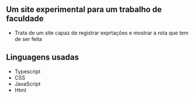 ## Um site experimental para um trabalho de faculdade

- Trata de um site capaz de registrar exprtações e mostrar a rota que tem de ser feita

## Linguagens usadas
- Typescript
- CSS
- JavaScript
- Html
